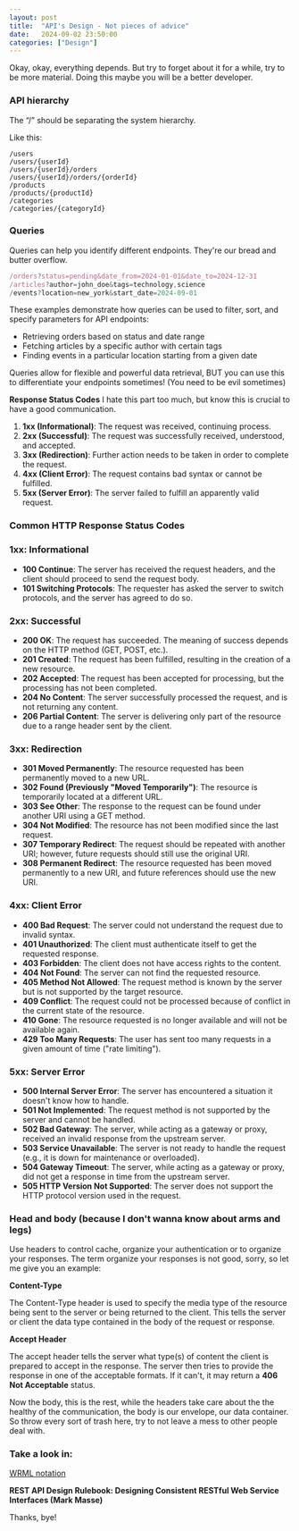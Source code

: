 ```yaml
---
layout: post
title:  "API's Design - Not pieces of advice"
date:   2024-09-02 23:50:00
categories: ["Design"]
---
```


Okay, okay, everything depends. But try to forget about it for a while, try to be more material. Doing this maybe you will be a better developer.

### API hierarchy

The “/” should be separating the system hierarchy.

Like this:

```
/users
/users/{userId}
/users/{userId}/orders
/users/{userId}/orders/{orderId}
/products
/products/{productId}
/categories
/categories/{categoryId}
```

### Queries

Queries can help you identify different endpoints. They're our bread and butter overflow.

```jsx
/orders?status=pending&date_from=2024-01-01&date_to=2024-12-31
/articles?author=john_doe&tags=technology,science
/events?location=new_york&start_date=2024-09-01
```

These examples demonstrate how queries can be used to filter, sort, and specify parameters for API endpoints:

- Retrieving orders based on status and date range
- Fetching articles by a specific author with certain tags
- Finding events in a particular location starting from a given date

Queries allow for flexible and powerful data retrieval, BUT you can use this to differentiate your endpoints sometimes! (You need to be evil sometimes)

**Response Status Codes**
I hate this part too much, but know this is crucial to have a good communication. 

1. **1xx (Informational)**: The request was received, continuing process.
2. **2xx (Successful)**: The request was successfully received, understood, and accepted.
3. **3xx (Redirection)**: Further action needs to be taken in order to complete the request.
4. **4xx (Client Error)**: The request contains bad syntax or cannot be fulfilled.
5. **5xx (Server Error)**: The server failed to fulfill an apparently valid request.

### Common HTTP Response Status Codes

### **1xx: Informational**

- **100 Continue**: The server has received the request headers, and the client should proceed to send the request body.
- **101 Switching Protocols**: The requester has asked the server to switch protocols, and the server has agreed to do so.

### **2xx: Successful**

- **200 OK**: The request has succeeded. The meaning of success depends on the HTTP method (GET, POST, etc.).
- **201 Created**: The request has been fulfilled, resulting in the creation of a new resource.
- **202 Accepted**: The request has been accepted for processing, but the processing has not been completed.
- **204 No Content**: The server successfully processed the request, and is not returning any content.
- **206 Partial Content**: The server is delivering only part of the resource due to a range header sent by the client.

### **3xx: Redirection**

- **301 Moved Permanently**: The resource requested has been permanently moved to a new URL.
- **302 Found (Previously "Moved Temporarily")**: The resource is temporarily located at a different URL.
- **303 See Other**: The response to the request can be found under another URI using a GET method.
- **304 Not Modified**: The resource has not been modified since the last request.
- **307 Temporary Redirect**: The request should be repeated with another URI; however, future requests should still use the original URI.
- **308 Permanent Redirect**: The resource requested has been moved permanently to a new URI, and future references should use the new URI.

### **4xx: Client Error**

- **400 Bad Request**: The server could not understand the request due to invalid syntax.
- **401 Unauthorized**: The client must authenticate itself to get the requested response.
- **403 Forbidden**: The client does not have access rights to the content.
- **404 Not Found**: The server can not find the requested resource.
- **405 Method Not Allowed**: The request method is known by the server but is not supported by the target resource.
- **409 Conflict**: The request could not be processed because of conflict in the current state of the resource.
- **410 Gone**: The resource requested is no longer available and will not be available again.
- **429 Too Many Requests**: The user has sent too many requests in a given amount of time ("rate limiting").

### **5xx: Server Error**

- **500 Internal Server Error**: The server has encountered a situation it doesn't know how to handle.
- **501 Not Implemented**: The request method is not supported by the server and cannot be handled.
- **502 Bad Gateway**: The server, while acting as a gateway or proxy, received an invalid response from the upstream server.
- **503 Service Unavailable**: The server is not ready to handle the request (e.g., it is down for maintenance or overloaded).
- **504 Gateway Timeout**: The server, while acting as a gateway or proxy, did not get a response in time from the upstream server.
- **505 HTTP Version Not Supported**: The server does not support the HTTP protocol version used in the request.

### Head and body (because I don't wanna know about arms and legs)

Use headers to control cache, organize your authentication or to organize your responses. 
The term organize your responses is not good, sorry, so let me give you an example: 

**Content-Type**

The Content-Type header is used to specify the media type of the resource being sent to the server or being returned to the client. 
This tells the server or client the data type contained in the body of the request or response.

**Accept Header**

The accept header tells the server what type(s) of content the client is prepared to accept in the response. 
The server then tries to provide the response in one of the acceptable formats. If it can't, it may return a **406 Not Acceptable** status.

Now the body, this is the rest, while the headers take care about the the healthy of 
the communication, the body is our envelope, our data container. 
So throw every sort of trash here, try to not leave a mess to other people deal with.

### Take a look in:

[WRML notation](https://github.com/wrml/wrml)

**REST API Design Rulebook: Designing Consistent RESTful Web Service Interfaces (Mark Masse)**

Thanks, bye!
